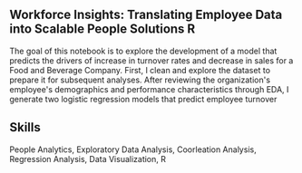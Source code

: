 ## Workforce Insights: Translating Employee Data into Scalable People Solutions R
The goal of this notebook is to explore the development of a model that predicts the drivers of increase in turnover rates and decrease in sales for a Food and Beverage Company. First, I clean and explore the dataset to prepare it for subsequent analyses. After reviewing the organization's employee's demographics and performance characteristics through EDA, I generate two logistic regression models that predict employee turnover

## Skills
People Analytics, Exploratory Data Analysis, Coorleation Analysis, Regression Analysis, Data Visualization, R
